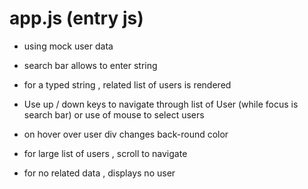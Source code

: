 # app.js (entry js)

- using mock user data
- search bar  allows to enter string
- for a typed string , related list of users is rendered
- Use up / down keys to navigate through list of User (while focus is search bar)
    or
    use of mouse to select users

- on hover over user div changes back-round color
- for large list of users , scroll to navigate
- for no related data ,  displays no user 
